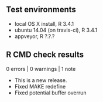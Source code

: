## Test environments
* local OS X install, R 3.4.1
* ubuntu 14.04 (on travis-ci), R 3.4.1
* appveyor, R ?.?.?

## R CMD check results

0 errors | 0 warnings | 1 note

* This is a new release.
* Fixed MAKE redefine
* Fixed potential buffer overrun
